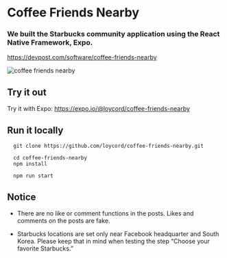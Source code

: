 # Coffee Friends Nearby

 ### We built the Starbucks community application using the React Native Framework, Expo.
 https://devpost.com/software/coffee-friends-nearby

 ![coffee friends nearby](https://firebasestorage.googleapis.com/v0/b/coffee-friends-nearby.appspot.com/o/images%2FThumbnail.png?alt=media&token=ef357838-9e5a-41eb-a28f-150f66481fdb)

## Try it out
Try it with Expo: https://expo.io/@loycord/coffee-friends-nearby

## Run it locally
```
  git clone https://github.com/loycord/coffee-friends-nearby.git

  cd coffee-friends-nearby
  npm install

  npm run start
```

## Notice
- There are no like or comment functions in the posts. Likes and comments on the posts are fake.

- Starbucks locations are set only near Facebook headquarter and South Korea. Please keep that in mind when testing the step “Choose your favorite Starbucks.”
